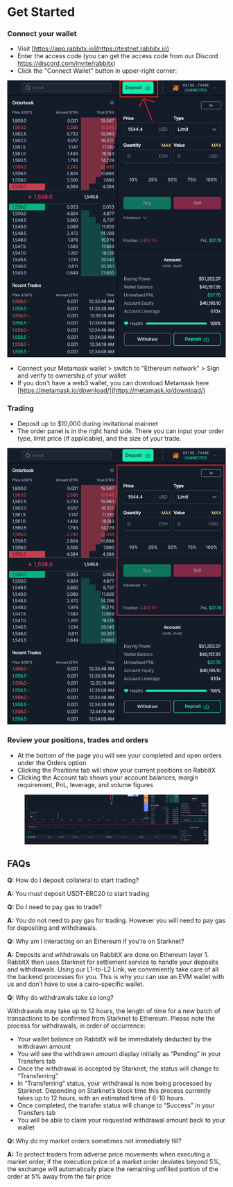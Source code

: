 # Get Started

### **Connect your wallet**

* Visit [https://app.rabbitx.io](https://testnet.rabbitx.io)
* Enter the access code (you can get the access code from our Discord https://discord.com/invite/rabbitx)
* Click the "Connect Wallet" button in upper-right corner:

![](<.gitbook/assets/image (8).png>)

* Connect your Metamask wallet > switch to "Ethereum network" > Sign and verify to ownership of your wallet
* If you don't have a web3 wallet, you can download Metamask here [https://metamask.io/download/](https://metamask.io/download/)

### **Trading**

* Deposit up to $10,000 during invitational mainnet
* The order panel is in the right hand side. There you can input your order type, limit price (if applicable), and the size of your trade.

<img src=".gitbook/assets/image (16).png" alt="" data-size="original">

### **Review your positions, trades and orders**

* At the bottom of the page you will see your completed and open orders under the Orders option
* Clicking the Positions tab will show your current positions on RabbitX
* Clicking the Account tab shows your account balances, margin requirement, PnL, leverage, and volume figures

<figure><img src=".gitbook/assets/image (15).png" alt=""><figcaption></figcaption></figure>

## **FAQs**

**Q:** How do I deposit collateral to start trading?

**A:** You must deposit USDT-ERC20 to start trading

**Q:** Do I need to pay gas to trade?

**A:** You do not need to pay gas for trading. However you will need to pay gas for depositing and withdrawals.

**Q:** Why am I interacting on an Ethereum if you’re on Starknet?

**A:** Deposits and withdrawals on RabbitX are done on Ethereum layer 1. RabbitX then uses Starknet for settlement service to handle your deposits and withdrawals. Using our L1-to-L2 Link, we conveniently take care of all the backend processes for you. This is why you can use an EVM wallet with us and don’t have to use a cairo-specific wallet.&#x20;

**Q:** Why do withdrawals take so long?

Withdrawals may take up to 12 hours, the length of time for a new batch of transactions to be confirmed from Starknet to Ethereum. Please note the process for withdrawals, in order of occurrence:

* Your wallet balance on RabbitX will be immediately deducted by the withdrawn amount
* You will see the withdrawn amount display initially as “Pending” in your Transfers tab
* Once the withdrawal is accepted by Starknet, the status will change to “Transferring”
* In “Transferring” status, your withdrawal is now being processed by Starknet. Depending on Starknet’s block time this process currently takes up to 12 hours, with an estimated time of 6-10 hours.
* Once completed, the transfer status will change to “Success” in your Transfers tab
* You will be able to claim your requested withdrawal amount back to your wallet

**Q:** Why do my market orders sometimes not immediately fill?

**A:** To protect traders from adverse price movements when executing a market order, if the execution price of a market order deviates beyond 5%, the exchange will automatically place the remaining unfilled portion of the order at 5% away from the fair price
